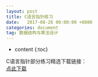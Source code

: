 ```yaml
---
layout: post
title: C语言指针练习
date:   2017-08-26 00:00:00 +0800
categories: document
tag: 数据结构与算法设计
---
```


* content
{:toc}


C语言指针部分练习精选下载链接：  
[点此下载](https://github.com/Katherine001/markdowm-photo/raw/master/%E6%8C%87%20%20%E9%92%88%20%20%E7%BB%83%E4%B9%A0%E9%A2%98.docx)